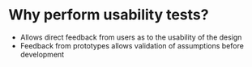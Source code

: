 <!-- TITLE: Usability Testing -->
<!-- SUBTITLE: A quick summary of Usability Testing -->

# Why perform usability tests?
* Allows direct feedback from users as to the usability of the design
* Feedback from prototypes allows validation of assumptions before development